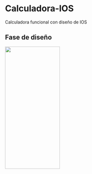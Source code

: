 # Calculadora-IOS
Calculadora funcional con diseño de IOS 

<h2> Fase de diseño </h2>
<img src="https://i.postimg.cc/cLTmvPy1/Whats-App-Image-2022-12-14-at-9-15-29-PM.jpg" width="180" height="400"/>
